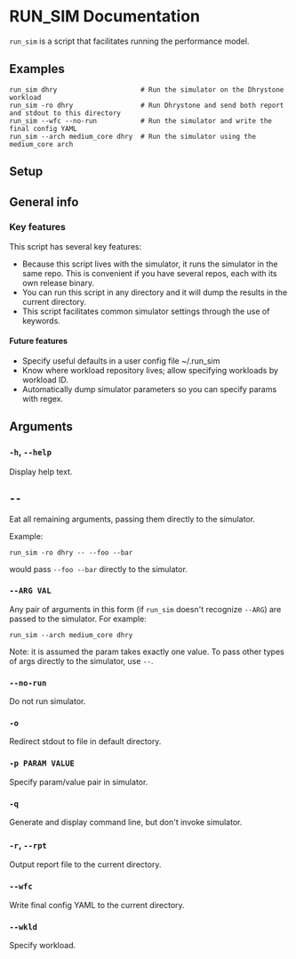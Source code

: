 # RUN_SIM Documentation

`run_sim` is a script that facilitates running the performance model.

## Examples

```
run_sim dhry                     # Run the simulator on the Dhrystone workload
run_sim -ro dhry                 # Run Dhrystone and send both report and stdout to this directory
run_sim --wfc --no-run           # Run the simulator and write the final config YAML
run_sim --arch medium_core dhry  # Run the simulator using the medium_core arch
```

## Setup


## General info

### Key features
This script has several key features:
- Because this script lives with the simulator, it runs the simulator in the same repo.  This is convenient if you have several repos, each with its own release binary.
- You can run this script in any directory and it will dump the results in the current directory.
- This script facilitates common simulator settings through the use of keywords.

#### Future features
- Specify useful defaults in a user config file ~/.run_sim
- Know where workload repository lives; allow specifying workloads by workload ID.
- Automatically dump simulator parameters so you can specify params with regex.


## Arguments

### `-h`, `--help`
Display help text.

## `--`
Eat all remaining arguments, passing them directly to the simulator.

Example:

```
run_sim -ro dhry -- --foo --bar
```

would pass `--foo --bar` directly to the simulator.

### `--ARG VAL`
Any pair of arguments in this form (if `run_sim` doesn't recognize `--ARG`) are passed to the simulator.  For example:

```
run_sim --arch medium_core dhry
```

Note:  it is assumed the param takes exactly one value.  To pass other types of args directly to the simulator, use `--`.

### `--no-run`
Do not run simulator.

### `-o`
Redirect stdout to file in default directory.

### `-p PARAM VALUE`
Specify param/value pair in simulator.

### `-q`
Generate and display command line, but don't invoke simulator.

### `-r`, `--rpt`
Output report file to the current directory.

### `--wfc`
Write final config YAML to the current directory.

### `--wkld`
Specify workload.
